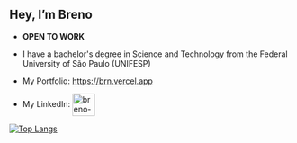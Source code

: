 ## Hey, I’m Breno
- **OPEN TO WORK**

- I have a bachelor's degree in Science and Technology from the Federal University of São Paulo (UNIFESP)

- My Portfolio: https://brn.vercel.app

- My LinkedIn: <a href="https://www.linkedin.com/in/brenolambertini/" target="_blank"><img align="center" alt="breno-linkedin" height="40" width="40" src="https://cdn.jsdelivr.net/gh/devicons/devicon/icons/linkedin/linkedin-original.svg" /></a>

[![Top Langs](https://github-readme-stats.vercel.app/api/top-langs/?username=br-N&layout=compact&langs_count=8&theme=tokyonight)](https://github.com/br-N/)


<!---
br-N/br-N is a ✨ special ✨ repository because its `README.md` (this file) appears on your GitHub profile.
You can click the Preview link to take a look at your changes.
- 📫 How to reach me...
--->
